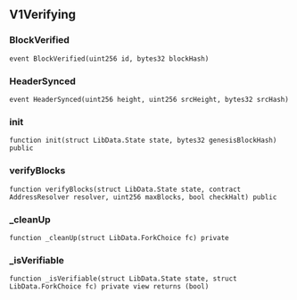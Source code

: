 ## V1Verifying

### BlockVerified

```solidity
event BlockVerified(uint256 id, bytes32 blockHash)
```

### HeaderSynced

```solidity
event HeaderSynced(uint256 height, uint256 srcHeight, bytes32 srcHash)
```

### init

```solidity
function init(struct LibData.State state, bytes32 genesisBlockHash) public
```

### verifyBlocks

```solidity
function verifyBlocks(struct LibData.State state, contract AddressResolver resolver, uint256 maxBlocks, bool checkHalt) public
```

### _cleanUp

```solidity
function _cleanUp(struct LibData.ForkChoice fc) private
```

### _isVerifiable

```solidity
function _isVerifiable(struct LibData.State state, struct LibData.ForkChoice fc) private view returns (bool)
```

